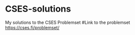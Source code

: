 # CSES-solutions
My solutions to the CSES Problemset
#Link to the problemset
https://cses.fi/problemset/

